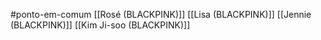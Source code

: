 #ponto-em-comum
[[Rosé (BLACKPINK)]]
[[Lisa (BLACKPINK)]]
[[Jennie (BLACKPINK)]]
[[Kim Ji-soo (BLACKPINK)]]